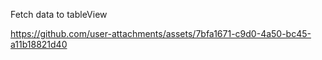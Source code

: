 Fetch data to tableView


https://github.com/user-attachments/assets/7bfa1671-c9d0-4a50-bc45-a11b18821d40

